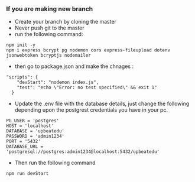 ### If you are making new branch

- Create your branch by cloning the master
- Never push git to the master
- run the following command:
```
npm init -y
npm i express bcrypt pg nodemon cors express-fileupload dotenv jsonwebtoken bcryptjs nodemailer
```

- then go to package.json and make the chnages : 
```
"scripts": {
    "devStart": "nodemon index.js",
    "test": "echo \"Error: no test specified\" && exit 1"
  }
```

- Update the .env file with the database details, just change the following depending upon the postgrest credentials you have in your pc.
```
PG_USER = 'postgres'
HOST = 'localhost'
DATABASE = 'upbeatedu'
PASSWORD = 'admin1234'
PORT = '5432'
DATABASE_URL = 'postgresql://postgres:admin1234@localhost:5432/upbeatedu'
```

- Then run the following command
```
npm run devStart
```